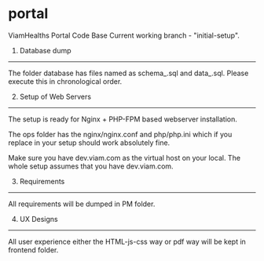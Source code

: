 portal
======

ViamHealths Portal Code Base
Current working branch - "initial-setup". 

1. Database dump 
-----------------------

The folder database has files named as schema_<date and time of creation>.sql and data_<date and time of creation>.sql. Please execute this in chronological order.


2. Setup of Web Servers
-----------------------

The setup is ready for Nginx + PHP-FPM based webserver installation.

The ops folder has the nginx/nginx.conf and php/php.ini which if you replace in your setup should work absolutely fine.

Make sure you have dev.viam.com as the virtual host on your local. The whole setup assumes that you have dev.viam.com.

3. Requirements
------------------

All requirements will be dumped in PM folder.

4. UX Designs
-----------------

All user experience either the HTML-js-css way or pdf way will be kept in frontend folder.
